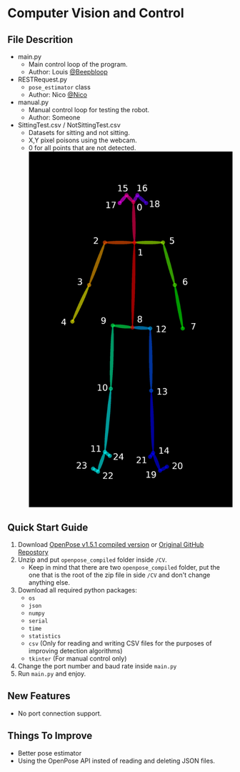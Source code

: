 # Computer Vision and Control

## File Descrition
* main.py
  - Main control loop of the program.
  - Author: Louis [@Beepbloop](https://github.com/Beepbloop)
* RESTRequest.py
  - ```pose_estimator``` class
  - Author: Nico [@Nico](https://youtu.be/dQw4w9WgXcQ)
* manual.py
  - Manual control loop for testing the robot.
  - Author: Someone
* SittingTest.csv / NotSittingTest.csv
  - Datasets for sitting and not sitting.
  - X,Y pixel poisons using the webcam.
  - 0 for all points that are not detected.
  ![](https://raw.githubusercontent.com/CMU-Perceptual-Computing-Lab/openpose/master/doc/media/keypoints_pose_25.png)

## Quick Start Guide
1. Download [OpenPose v1.5.1 compiled version](https://github.com/CMU-Perceptual-Computing-Lab/openpose/releases/download/v1.5.1/openpose-1.5.1-binaries-win64-gpu-python-flir-3d_recommended.zip) or [Original GitHub Repostory](https://github.com/CMU-Perceptual-Computing-Lab/openpose/releases)
2. Unzip and put `openpose_compiled` folder inside `/CV`.  
   * Keep in mind that there are two ```openpose_compiled``` folder, put the one that is the root of the zip file in side `/CV` and don't change anything else.
3. Download all required python packages:
   * `os`
   * `json`
   * `numpy`
   * `serial`
   * `time`
   * `statistics`
   * `csv` (Only for reading and writing CSV files for the purposes of improving detection algorithms)
   * `tkinter` (For manual control only)
4. Change the port number and baud rate inside `main.py`
5. Run `main.py` and enjoy.

## New Features
* No port connection support.

## Things To Improve
* Better pose estimator
* Using the OpenPose API insted of reading and deleting JSON files.
